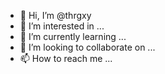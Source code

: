 - 👋 Hi, I’m @thrgxy
- 👀 I’m interested in ...
- 🌱 I’m currently learning ...
- 💞️ I’m looking to collaborate on ...
- 📫 How to reach me ...

<!---
thrgxy/thrgxy is a ✨ special ✨ repository because its `README.md` (this file) appears on your GitHub profile.
You can click the Preview link to take a look at your changes.
--->

